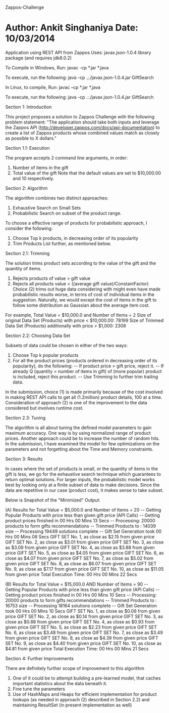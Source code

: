 Zappos-Challenge

Author: Ankit Singhaniya
Date: 10/03/2014
================

Application using REST API from Zappos
Uses: javax.json-1.0.4 library package (and requires jdk8.0.2)

To Compile in Windows, Run: javac -cp *.jar *.java

To execute, run the following: java -cp .;./javax.json-1.0.4.jar GiftSearch

In Linux, to compile, Run: javac –cp *.jar *.java

To execute, run the following: java -cp .:./javax.json-1.0.4.jar GiftSearch

Section 1: 
Introduction

This project proposes a solution to Zappos Challenge with the following problem statement:
"The application should take both inputs and leverage the Zappos API (http://developer.zappos.com/docs/api-documentation) to create a list of Zappos products whose combined values match as closely as possible to X dollars."



Section 1.1: 
Execution

The program accepts 2 command line arguments, in order:
1. Number of items in the gift
2. Total value of the gift
Note that the default values are set to $10,000.00 and 10 respectively.



Section 2: 
Algorithm

The algorithm combines two distinct approaches:
1. Exhaustive Search on Small Sets
2. Probabilistic Search on subset of the product range.

To choose a effective range of products for probabilistic approach, I consider the following:
1. Choose Top k products, in decreasing order of its popularity
2. Trim Products List further, as mentioned below.


Section 2.1: 
Trimming

The solution trims product sets according to the value of the gift and the quantity of items.
1. Rejects products of value > gift value
2. Rejects all products value < ((average gift value)/ConstantFactor)
Choice (2) trims out huge data considering with might even have made probabilistic results worse, in terms of cost of individual items in the suggestion. Naturally, we would except the cost of items in the gift to follow some distribution as Gaussian about the average item cost.

For example, 
Total Value = $10,000.0 and Number of Items = 2
Size of original Data Set (Products) with price < $10,000.00: 78199
Size of Trimmed Data Set (Products) additionally with price > $1,000: 2308


Section 2.2: 
Choosing Data Set

Subsets of data could be chosen in either of the two ways:
1. Choose Top k popular products
2. For all the product prices (products ordered in decreasing order of its popularity), do the following:
-- If product price > gift price, reject it.
-- If already Q (quantity = number of items in gift) of (more popular) product is included, reject this product.
-- Use Trimming to further trim trailing data.

In the submission, choice (1) is made primarily because of the cost involved in making REST API calls to get all (1.2million) product details, 100 at a time. Consideration of approach (2) is one of the improvement to the data considered but involves runtime cost.


Section 2.3: 
Tuning

The algorithm is all about tuning the defined model parameters to gain maximum accuracy.
One way is by using normalized range of product prices. Another approach could be to increase the number of random hits.
In the submission, I have examined the model for few optimizations on the parameters and not forgetting about the Time and Memory constraints.




Section 3: 
Results

In cases where the set of products is small, or the quantity of items in the gift is less, we go for the exhaustive search technique which guarantees to return optimal solutions. For larger inputs, the probabilistic model works best by looking only at a finite subset of data to make decisions. Since the data are repetitive in our case (product cost), it makes sense to take subset.

Below is Snapshot of the "Minimized" Output:

(A) Results for Total Value = $5,000.0 and Number of Items = 20
-- Getting Popular Products with price less than given gift price (API Calls)
-- Getting product prices finished in 00 Hrs 00 Mins 13 Secs
-- Processing: 20000 products to form gifts recommendations
-- Trimmed Products to : 14039 size
-- Processing 19449 solutions complete
-- Gift Set Generation took 00 Hrs 00 Mins 08 Secs
GIFT SET No. 1, as close as $2.15 from given price
GIFT SET No. 2, as close as $3.01 from given price
GIFT SET No. 3, as close as $3.09 from given price
GIFT SET No. 4, as close as $3.88 from given price
GIFT SET No. 5, as close as $4.05 from given price
GIFT SET No. 6, as close as $4.07 from given price
GIFT SET No. 7, as close as $5.02 from given price
GIFT SET No. 8, as close as $6.07 from given price
GIFT SET No. 9, as close as $7.17 from given price
GIFT SET No. 10, as close as $11.05 from given price
Total Execution Time: 00 Hrs 00 Mins 22 Secs

(B) Results for Total Value = $15,000.0 AND Number of Items = 90
-- Getting Popular Products with price less than given gift price (API Calls)
-- Getting product prices finished in 00 Hrs 00 Mins 10 Secs
-- Processing: 20000 products to form gifts recommendations
-- Trimmed Products to : 16753 size
-- Processing 18164 solutions complete
-- Gift Set Generation took 00 Hrs 00 Mins 10 Secs
GIFT SET No. 1, as close as $0.08 from given price
GIFT SET No. 2, as close as $0.14 from given price
GIFT SET No. 3, as close as $0.88 from given price
GIFT SET No. 4, as close as $0.93 from given price
GIFT SET No. 5, as close as $2.23 from given price
GIFT SET No. 6, as close as $3.48 from given price
GIFT SET No. 7, as close as $3.49 from given price
GIFT SET No. 8, as close as $4.39 from given price
GIFT SET No. 9, as close as $4.40 from given price
GIFT SET No. 10, as close as $4.81 from given price
Total Execution Time: 00 Hrs 00 Mins 21 Secs



Section 4: 
Further Improvements

There are definitely further scope of improvement to this algorithm
1. One of it could be to attempt building a pre-learned model, that caches important statistics about the data beneath it.
2. Fine tune the parameters
3. Use of HashMaps and Heaps for efficient implementation for product lookups (as needed in approach (2) described in Section 2.2) and maintaining ResultSet (in present implementation as well)
